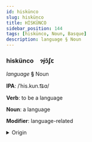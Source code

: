 ```yaml
---
id: hiskünco
slug: hiskünco
title: HİSKÜNCO
sidebar_position: 144
tags: [hiskünco, Noun, Basque]
description: language § Noun
---
```


### hiskünco&emsp;<span kind="abugida">ɂ́ɟɔ̃ʄꞇ</span>

*language* **§** Noun

**IPA**: /ˈhis.kun.t͡ɕɑ/

**Verb**: to be a language

**Noun**: a language

**Modifier**: language-related

<details>
    <summary>Origin</summary>
    Basque hizkuntza [his̻.kũn.t͡s̻a]<br/>
    <em>Basque Language Family</em>
</details>